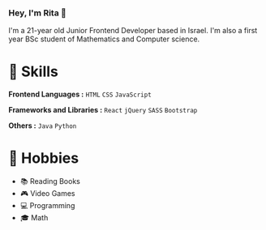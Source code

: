### Hey, I'm Rita 👋

I'm a 21-year old Junior Frontend Developer based in Israel. I'm also a first year BSc student of Mathematics and Computer science.

# :hammer: Skills
**Frontend Languages :** `HTML` `CSS` `JavaScript`

**Frameworks and Libraries :** `React` `jQuery` `SASS` `Bootstrap`

**Others :** `Java` `Python` 
# :love_letter: Hobbies 
* :books: Reading Books
* :video_game: Video Games
* :computer: Programming
* :mortar_board: Math



